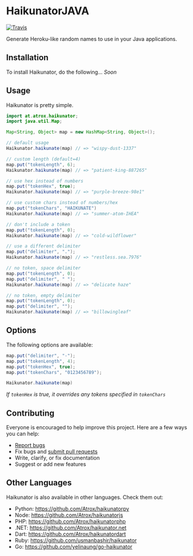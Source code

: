 # HaikunatorJAVA

[![Travis](https://img.shields.io/travis/Atrox/haikunatorjava.svg?style=flat-square)](https://travis-ci.org/Atrox/haikunatorjava)

Generate Heroku-like random names to use in your Java applications.

## Installation

To install Haikunator, do the following... *Soon*

## Usage

Haikunator is pretty simple.

```java
import at.atrox.haikunator;
import java.util.Map;

Map<String, Object> map = new HashMap<String, Object>();

// default usage
Haikunator.haikunate(map) // => "wispy-dust-1337"

// custom length (default=4)
map.put("tokenLength", 6);
Haikunator.haikunate(map) // => "patient-king-887265"

// use hex instead of numbers
map.put("tokenHex", true);
Haikunator.haikunate(map) // => "purple-breeze-98e1"

// use custom chars instead of numbers/hex
map.put("tokenChars", "HAIKUNATE")
Haikunator.haikunate(map) // => "summer-atom-IHEA"

// don't include a token
map.put("tokenLength", 0);
Haikunator.haikunate(map) // => "cold-wildflower"

// use a different delimiter
map.put("delimiter", ".");
Haikunator.haikunate(map) // => "restless.sea.7976"

// no token, space delimiter
map.put("tokenLength", 0);
map.put("delimiter", " ");
Haikunator.haikunate(map) // => "delicate haze"

// no token, empty delimiter
map.put("tokenLength", 0);
map.put("delimiter", "");
Haikunator.haikunate(map) // => "billowingleaf"
```

## Options

The following options are available:

```java
map.put("delimiter", "-");
map.put("tokenLength", 4);
map.put("tokenHex", true);
map.put("tokenChars", "0123456789");

Haikunator.haikunate(map)
```
*If ```tokenHex``` is true, it overrides any tokens specified in ```tokenChars```*

## Contributing

Everyone is encouraged to help improve this project. Here are a few ways you can help:

- [Report bugs](https://github.com/Atrox/haikunatorjava/issues)
- Fix bugs and [submit pull requests](https://github.com/Atrox/haikunatorjava/pulls)
- Write, clarify, or fix documentation
- Suggest or add new features

## Other Languages

Haikunator is also available in other languages. Check them out:

- Python: https://github.com/Atrox/haikunatorpy
- Node: https://github.com/Atrox/haikunatorjs
- PHP: https://github.com/Atrox/haikunatorphp
- .NET: https://github.com/Atrox/haikunator.net
- Dart: https://github.com/Atrox/haikunatordart
- Ruby: https://github.com/usmanbashir/haikunator
- Go: https://github.com/yelinaung/go-haikunator